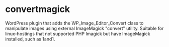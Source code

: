 # convertmagick
WordPress plugin that adds the WP_Image_Editor_Convert class to manipulate images using external ImageMagick "convert" utility. Suitable for linux-hostings that not supported PHP Imagick but have ImageMagick installed, such as 1and1.
